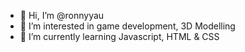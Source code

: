 - 👋 Hi, I’m @ronnyyau
- 👀 I’m interested in game development, 3D Modelling
- 🌱 I’m currently learning Javascript, HTML & CSS

<!---
ronnyyau/ronnyyau is a ✨ special ✨ repository because its `README.md` (this file) appears on your GitHub profile.
You can click the Preview link to take a look at your changes.
--->
